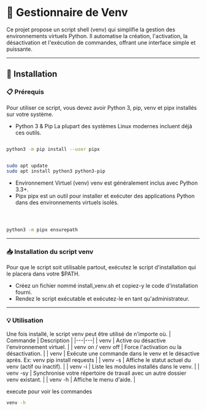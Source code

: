 
# 🐍 Gestionnaire de Venv
Ce projet propose un script shell (venv) qui simplifie la gestion des environnements virtuels Python. Il automatise la création, l'activation, la désactivation et l'exécution de commandes, offrant une interface simple et puissante.
___
## 🚀 Installation
### 📋 Prérequis
Pour utiliser ce script, vous devez avoir Python 3, pip, venv et pipx installés sur votre système.
 * Python 3 & Pip
   La plupart des systèmes Linux modernes incluent déjà ces outils.

```bash

python3 -m pip install --user pipx

```

```bash

sudo apt update
sudo apt install python3 python3-pip


```
 * Environnement Virtuel (venv)
   venv est généralement inclus avec Python 3.3+.
 * Pipx
   pipx est un outil pour installer et exécuter des applications Python dans des environnements virtuels isolés.

```bash



python3 -m pipx ensurepath


```
___
### 📥 Installation du script venv
Pour que le script soit utilisable partout, exécutez le script d'installation qui le placera dans votre $PATH.
 * Créez un fichier nommé install_venv.sh et copiez-y le code d'installation fourni.
 * Rendez le script exécutable et exécutez-le en tant qu'administrateur.

___
### 💡 Utilisation
Une fois installé, le script venv peut être utilisé de n'importe où.
| Commande | Description |
|---|---|
| venv | Active ou désactive l'environnement virtuel. |
| venv on / venv off <chemin> | Force l'activation ou la désactivation. |
| venv <commande> | Exécute une commande dans le venv et le désactive après. Ex: venv pip install requests |
| venv -s | Affiche le statut actuel du venv (actif ou inactif). |
| venv -i | Liste les modules installés dans le venv. |
| venv -sy <chemin> | Synchronise votre répertoire de travail avec un autre dossier venv existant. |
| venv -h | Affiche le menu d'aide. |



execute pour voir les commandes
```bash
venv -h
```

